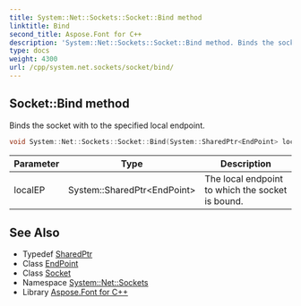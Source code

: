 ```yaml
---
title: System::Net::Sockets::Socket::Bind method
linktitle: Bind
second_title: Aspose.Font for C++
description: 'System::Net::Sockets::Socket::Bind method. Binds the socket with to the specified local endpoint in C++.'
type: docs
weight: 4300
url: /cpp/system.net.sockets/socket/bind/
---
```

## Socket::Bind method


Binds the socket with to the specified local endpoint.

```cpp
void System::Net::Sockets::Socket::Bind(System::SharedPtr<EndPoint> localEP)
```


| Parameter | Type | Description |
| --- | --- | --- |
| localEP | System::SharedPtr\<EndPoint\> | The local endpoint to which the socket is bound. |

## See Also

* Typedef [SharedPtr](../../../system/sharedptr/)
* Class [EndPoint](../../../system.net/endpoint/)
* Class [Socket](../)
* Namespace [System::Net::Sockets](../../)
* Library [Aspose.Font for C++](../../../)
